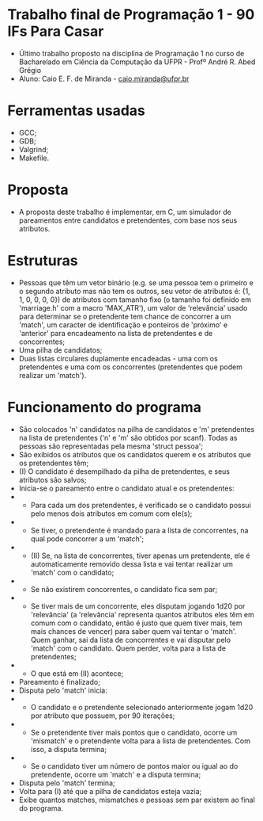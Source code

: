 # Trabalho final de Programação 1 - 90 IFs Para Casar
- Último trabalho proposto na disciplina de Programação 1 no curso de Bacharelado em Ciência da Computação da UFPR - Profº André R. Abed Grégio
- Aluno: Caio E. F. de Miranda - caio.miranda@ufpr.br

# Ferramentas usadas
- GCC;
- GDB;
- Valgrind;
- Makefile.

# Proposta
- A proposta deste trabalho é implementar, em C, um simulador de pareamentos entre candidatos e pretendentes, com base nos seus atributos.

# Estruturas
- Pessoas que têm um vetor binário (e.g. se uma pessoa tem o primeiro e o segundo atributo mas não tem os outros, seu vetor de atributos é: {1, 1, 0, 0, 0, 0}) de atributos com tamanho fixo (o tamanho foi definido em 'marriage.h' com a macro 'MAX_ATR'), um valor de 'relevância' usado para determinar se o pretendente tem chance de concorrer a um 'match', um caracter de identificação e ponteiros de 'próximo' e 'anterior' para encadeamento na lista de pretendentes e de concorrentes;
- Uma pilha de candidatos;
- Duas listas circulares duplamente encadeadas - uma com os pretendentes e uma com os concorrentes (pretendentes que podem realizar um 'match').

# Funcionamento do programa
- São colocados 'n' candidatos na pilha de candidatos e 'm' pretendentes na lista de pretendentes ('n' e 'm' são obtidos por scanf). Todas as pessoas são representadas pela mesma 'struct pessoa';
- São exibidos os atributos que os candidatos querem e os atributos que os pretendentes têm;
- (I) O candidato é desempilhado da pilha de pretendentes, e seus atributos são salvos;
- Inicia-se o pareamento entre o candidato atual e os pretendentes:
- - Para cada um dos pretendentes, é verificado se o candidato possui pelo menos dois atributos em comum com ele(s);
- - Se tiver, o pretendente é mandado para a lista de concorrentes, na qual pode concorrer a um 'match';
- - (II) Se, na lista de concorrentes, tiver apenas um pretendente, ele é automaticamente removido dessa lista e vai tentar realizar um 'match' com o candidato;
- - Se não existirem concorrentes, o candidato fica sem par;
- - Se tiver mais de um concorrente, eles disputam jogando 1d20 por 'relevância' (a 'relevância' representa quantos atributos eles tẽm em comum com o candidato, então é justo que quem tiver mais, tem mais chances de vencer) para saber quem vai tentar o 'match'. Quem ganhar, sai da lista de concorrentes e vai disputar pelo 'match' com o candidato. Quem perder, volta para a lista de pretendentes;
- - O que está em (II) acontece;
- Pareamento é finalizado;
- Disputa pelo 'match' inicia:
- - O candidato e o pretendente selecionado anteriormente jogam 1d20 por atributo que possuem, por 90 iterações;
- - Se o pretendente tiver mais pontos que o candidato, ocorre um 'mismatch' e o pretendente volta para a lista de pretendentes. Com isso, a disputa termina;
- - Se o candidato tiver um número de pontos maior ou igual ao do pretendente, ocorre um 'match' e a disputa termina;
- Disputa pelo 'match' termina;
- Volta para (I) até que a pilha de candidatos esteja vazia;
- Exibe quantos matches, mismatches e pessoas sem par existem ao final do programa.
